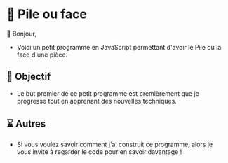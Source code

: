 # 💼 Pile ou face

👋 Bonjour,
- Voici un petit programme en JavaScript permettant d'avoir le Pile ou la face d'une pièce.

## 📗 Objectif
- Le but premier de ce petit programme est premièrement que je progresse tout en apprenant des nouvelles techniques.

## ⌛ Autres
- Si vous voulez savoir comment j'ai construit ce programme, alors je vous invite à regarder le code pour en savoir davantage !
